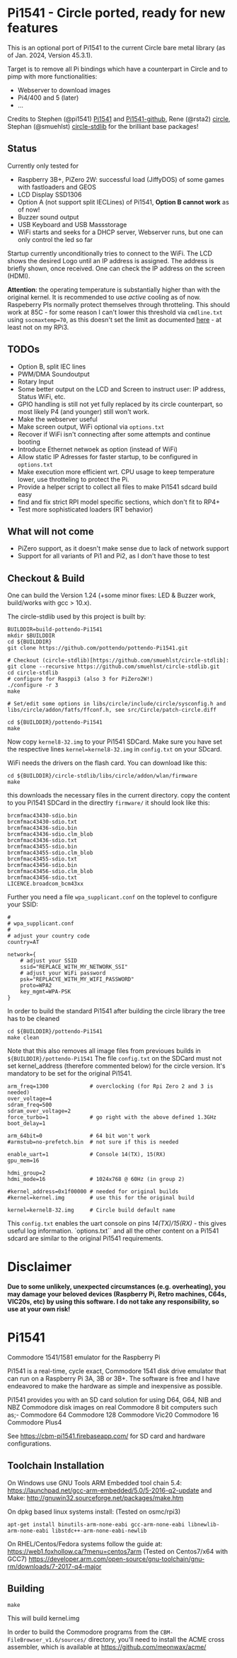 # Pi1541 - Circle ported, ready for new features

This is an optional port of Pi1541 to the current Circle bare metal library (as of Jan. 2024, Version 45.3.1).

Target is to remove all Pi bindings which have a counterpart in Circle and to pimp with more functionalities:
- Webserver to download images
- Pi4/400 and 5 (later)
- ...

Credits to Stephen (@pi1541) [Pi1541](https://cbm-pi1541.firebaseapp.com/) and [Pi1541-github](https://github.com/pi1541/Pi1541), Rene (@rsta2) [circle](https://github.com/rsta2/circle), Stephan (@smuehlst) [circle-stdlib](https://github.com/smuehlst/circle-stdlib) for the brilliant base packages!

Status
------
Currently only tested for
- Raspberry 3B+, PiZero 2W: successful load (JiffyDOS) of some games with fastloaders and GEOS
- LCD Display SSD1306
- Option A (not support split IECLines) of Pi1541, **Option B cannot work** as of now!
- Buzzer sound output 
- USB Keyboard and USB Massstorage
- WiFi starts and seeks for a DHCP server, Webserver runs, but one can only control the led so far

<p>

Startup currently unconditionally tries to connect to the WiFi. The LCD shows the desired Logo until an IP address is assigned.
The address is briefly shown, once received. One can check the IP address on the screen (HDMI).

<p>

**Attention**: the operating temperature is substantially higher than with the original kernel. It is recommended to use _active_ cooling as of now. Raspeberry PIs normally protect themselves through throtteling. This should work at 85C - for some reason I can't lower this threshold via `cmdline.txt` using `socmaxtemp=70`, as this doesn't set the limit as documented [here](https://circle-rpi.readthedocs.io/en/latest/basic-system-services/cpu-clock-rate-management.html#ccputhrottle) - at least not on my RPi3.

TODOs
-----
- Option B, split IEC lines
- PWM/DMA Soundoutput
- Rotary Input
- Some better output on the LCD and Screen to instruct user: IP address, Status WiFi, etc.
- GPIO handling is still not yet fully replaced by its circle counterpart, so most likely P4 (and younger) still won't work.
- Make the webserver useful
- Make screen output, WiFi optional via `options.txt`
- Recover if WiFi isn't connecting after some attempts and continue booting
- Introduce Ethernet netwoek as option (instead of WiFi)
- Allow static IP Adresses for faster startup, to be configured in `options.txt`
- Make execution more efficient wrt. CPU usage to keep temperature lower, use throtteling to protect the Pi.
- Provide a helper script to collect all files to make Pi1541 sdcard build easy
- find and fix strict RPI model specific sections, which don't fit to RP4+
- Test more sophisticated loaders (RT behavior)

What will not come
------------------
- PiZero support, as it doesn't make sense due to lack of network support
- Support for all variants of Pi1 and Pi2, as I don't have those to test

Checkout & Build
----------------
One can build the Version 1.24 (+some minor fixes: LED & Buzzer work, build/works with gcc > 10.x).

The circle-stdlib used by this project is built by:

```
BUILDDIR=build-pottendo-Pi1541
mkdir $BUILDDIR
cd ${BUILDDIR}
git clone https://github.com/pottendo/pottendo-Pi1541.git

# Checkout (circle-stdlib)[https://github.com/smuehlst/circle-stdlib]:
git clone --recursive https://github.com/smuehlst/circle-stdlib.git
cd circle-stdlib
# configure for Rasppi3 (also 3 for PiZero2W!)
./configure -r 3
make

# Set/edit some options in libs/circle/include/circle/sysconfig.h and libs/circle/addon/fatfs/ffconf.h, see src/Circle/patch-circle.diff

cd ${BUILDDIR}/pottendo-Pi1541
make 
```
Now copy `kernel8-32.img` to your Pi1541 SDCard. Make sure you have set the respective lines `kernel=kernel8-32.img` in `config.txt` on your SDcard.

WiFi needs the drivers on the flash card. You can download like this:
```
cd ${BUILDDIR}/circle-stdlib/libs/circle/addon/wlan/firmware
make
```
this downloads the necessary files in the current directory.
copy the content to you Pi1541 SDCard in the directlry 
  `firmware/`
it should look like this:
```
brcmfmac43430-sdio.bin
brcmfmac43430-sdio.txt
brcmfmac43436-sdio.bin
brcmfmac43436-sdio.clm_blob
brcmfmac43436-sdio.txt
brcmfmac43455-sdio.bin
brcmfmac43455-sdio.clm_blob
brcmfmac43455-sdio.txt
brcmfmac43456-sdio.bin
brcmfmac43456-sdio.clm_blob
brcmfmac43456-sdio.txt
LICENCE.broadcom_bcm43xx

```
Further you need a file 
  `wpa_supplicant.conf`
on the toplevel to configure your SSID:
```
#
# wpa_supplicant.conf
#
# adjust your country code
country=AT

network={
    # adjust your SSID
    ssid="REPLACE_WITH_MY_NETWORK_SSI"
    # adjust your WiFi password
    psk="REPLACYE_WITH_MY_WIFI_PASSWORD"
    proto=WPA2
    key_mgmt=WPA-PSK
}
```

In order to build the standard Pi1541 after building the circle library the tree has to be cleaned
```
cd ${BUILDDIR}/pottendo-Pi1541
make clean
```
Note that this also removes all image files from previoues builds in `${BUILDDIR}/pottendo-Pi1541`
The file `config.txt` on the SDCard must not set kernel_address (therefore commented below) for the circle version.
It's mandatory to be set for the original Pi1541.

```
arm_freq=1300             # overclocking (for Rpi Zero 2 and 3 is needed)
over_voltage=4
sdram_freq=500
sdram_over_voltage=2
force_turbo=1             # go right with the above defined 1.3GHz
boot_delay=1

arm_64bit=0               # 64 bit won't work
#armstub=no-prefetch.bin  # not sure if this is needed

enable_uart=1             # Console 14(TX), 15(RX)
gpu_mem=16

hdmi_group=2
hdmi_mode=16              # 1024x768 @ 60Hz (in group 2)

#kernel_address=0x1f00000 # needed for original builds
#kernel=kernel.img        # use this for the original build

kernel=kernel8-32.img     # Circle build default name
```

This `config.txt` enables the uart console on pins *14(TX)/15(RX)* - this gives useful log information.
`options.txt`` and all the other content on a Pi1541 sdcard are similar to the original Pi1541 requirements.

# Disclaimer

**Due to some unlikely, unexpected circumstances (e.g. overheating), you may damage your beloved devices (Raspberry Pi, Retro machines, C64s, VIC20s, etc) by using this software. I do not take any responsibility, so use at your own risk!**

# Pi1541

Commodore 1541/1581 emulator for the Raspberry Pi

Pi1541 is a real-time, cycle exact, Commodore 1541 disk drive emulator that can run on a Raspberry Pi 3A, 3B or 3B+. The software is free and I have endeavored to make the hardware as simple and inexpensive as possible.

Pi1541 provides you with an SD card solution for using D64, G64, NIB and NBZ Commodore disk images on real Commodore 8 bit computers such as;-
Commodore 64
Commodore 128
Commodore Vic20
Commodore 16
Commodore Plus4

See https://cbm-pi1541.firebaseapp.com/ for SD card and hardware configurations.

Toolchain Installation
----------------------

On Windows use GNU Tools ARM Embedded tool chain 5.4:
https://launchpad.net/gcc-arm-embedded/5.0/5-2016-q2-update
and Make:
http://gnuwin32.sourceforge.net/packages/make.htm


On dpkg based linux systems install:
(Tested on osmc/rpi3)
```
apt-get install binutils-arm-none-eabi gcc-arm-none-eabi libnewlib-arm-none-eabi libstdc++-arm-none-eabi-newlib
```

On RHEL/Centos/Fedora systems follow the guide at:
https://web1.foxhollow.ca/?menu=centos7arm
(Tested on Centos7/x64 with GCC7)
https://developer.arm.com/open-source/gnu-toolchain/gnu-rm/downloads/7-2017-q4-major

Building
--------
```
make
```
This will build kernel.img


In order to build the Commodore programs from the `CBM-FileBrowser_v1.6/sources/` directory, you'll need to install the ACME cross assembler, which is available at https://github.com/meonwax/acme/
